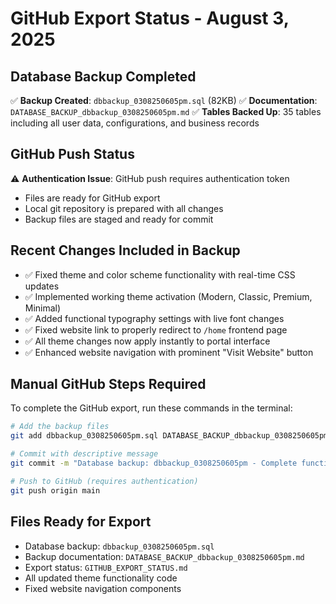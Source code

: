 # GitHub Export Status - August 3, 2025

## Database Backup Completed
✅ **Backup Created**: `dbbackup_0308250605pm.sql` (82KB)
✅ **Documentation**: `DATABASE_BACKUP_dbbackup_0308250605pm.md`
✅ **Tables Backed Up**: 35 tables including all user data, configurations, and business records

## GitHub Push Status
⚠️ **Authentication Issue**: GitHub push requires authentication token
- Files are ready for GitHub export
- Local git repository is prepared with all changes
- Backup files are staged and ready for commit

## Recent Changes Included in Backup
- ✅ Fixed theme and color scheme functionality with real-time CSS updates
- ✅ Implemented working theme activation (Modern, Classic, Premium, Minimal)
- ✅ Added functional typography settings with live font changes
- ✅ Fixed website link to properly redirect to `/home` frontend page
- ✅ All theme changes now apply instantly to portal interface
- ✅ Enhanced website navigation with prominent "Visit Website" button

## Manual GitHub Steps Required
To complete the GitHub export, run these commands in the terminal:

```bash
# Add the backup files
git add dbbackup_0308250605pm.sql DATABASE_BACKUP_dbbackup_0308250605pm.md

# Commit with descriptive message
git commit -m "Database backup: dbbackup_0308250605pm - Complete functional theme system"

# Push to GitHub (requires authentication)
git push origin main
```

## Files Ready for Export
- Database backup: `dbbackup_0308250605pm.sql`
- Backup documentation: `DATABASE_BACKUP_dbbackup_0308250605pm.md`
- Export status: `GITHUB_EXPORT_STATUS.md`
- All updated theme functionality code
- Fixed website navigation components